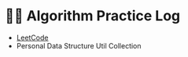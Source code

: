 # 👨‍🚀 Algorithm Practice Log

- [LeetCode](https://www.leetcode.com)
- Personal Data Structure Util Collection
